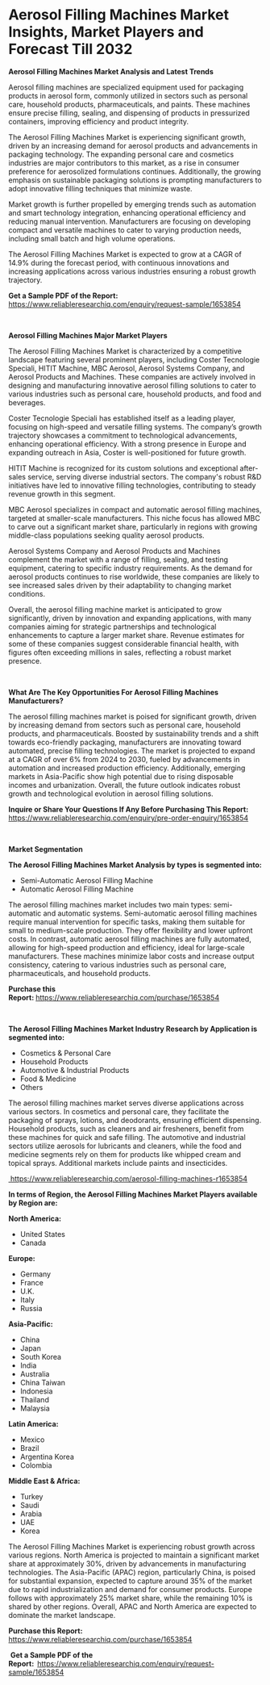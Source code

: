 <p><h1>Aerosol Filling Machines Market Insights, Market Players and Forecast Till 2032</h1></p><p><strong>Aerosol Filling Machines Market Analysis and Latest Trends</strong></p>
<p><p>Aerosol filling machines are specialized equipment used for packaging products in aerosol form, commonly utilized in sectors such as personal care, household products, pharmaceuticals, and paints. These machines ensure precise filling, sealing, and dispensing of products in pressurized containers, improving efficiency and product integrity. </p><p>The Aerosol Filling Machines Market is experiencing significant growth, driven by an increasing demand for aerosol products and advancements in packaging technology. The expanding personal care and cosmetics industries are major contributors to this market, as a rise in consumer preference for aerosolized formulations continues. Additionally, the growing emphasis on sustainable packaging solutions is prompting manufacturers to adopt innovative filling techniques that minimize waste.</p><p>Market growth is further propelled by emerging trends such as automation and smart technology integration, enhancing operational efficiency and reducing manual intervention. Manufacturers are focusing on developing compact and versatile machines to cater to varying production needs, including small batch and high volume operations.</p><p>The Aerosol Filling Machines Market is expected to grow at a CAGR of 14.9% during the forecast period, with continuous innovations and increasing applications across various industries ensuring a robust growth trajectory.</p></p>
<p><strong>Get a Sample PDF of the Report:&nbsp;</strong> <a href="https://www.reliableresearchiq.com/enquiry/request-sample/1653854?utm_campaign=2443&utm_medium=2&utm_source=Github&utm_content=ia&utm_term=18042025&utm_id=aerosol-filling-machines">https://www.reliableresearchiq.com/enquiry/request-sample/1653854</a></p>
<p>&nbsp;</p>
<p><strong>Aerosol Filling Machines Major Market Players</strong></p>
<p><p>The Aerosol Filling Machines Market is characterized by a competitive landscape featuring several prominent players, including Coster Tecnologie Speciali, HITIT Machine, MBC Aerosol, Aerosol Systems Company, and Aerosol Products and Machines. These companies are actively involved in designing and manufacturing innovative aerosol filling solutions to cater to various industries such as personal care, household products, and food and beverages.</p><p>Coster Tecnologie Speciali has established itself as a leading player, focusing on high-speed and versatile filling systems. The company’s growth trajectory showcases a commitment to technological advancements, enhancing operational efficiency. With a strong presence in Europe and expanding outreach in Asia, Coster is well-positioned for future growth.</p><p>HITIT Machine is recognized for its custom solutions and exceptional after-sales service, serving diverse industrial sectors. The company's robust R&D initiatives have led to innovative filling technologies, contributing to steady revenue growth in this segment.</p><p>MBC Aerosol specializes in compact and automatic aerosol filling machines, targeted at smaller-scale manufacturers. This niche focus has allowed MBC to carve out a significant market share, particularly in regions with growing middle-class populations seeking quality aerosol products.</p><p>Aerosol Systems Company and Aerosol Products and Machines complement the market with a range of filling, sealing, and testing equipment, catering to specific industry requirements. As the demand for aerosol products continues to rise worldwide, these companies are likely to see increased sales driven by their adaptability to changing market conditions.</p><p>Overall, the aerosol filling machine market is anticipated to grow significantly, driven by innovation and expanding applications, with many companies aiming for strategic partnerships and technological enhancements to capture a larger market share. Revenue estimates for some of these companies suggest considerable financial health, with figures often exceeding millions in sales, reflecting a robust market presence.</p></p>
<p>&nbsp;</p>
<p><strong>What Are The Key Opportunities For Aerosol Filling Machines Manufacturers?</strong></p>
<p><p>The aerosol filling machines market is poised for significant growth, driven by increasing demand from sectors such as personal care, household products, and pharmaceuticals. Boosted by sustainability trends and a shift towards eco-friendly packaging, manufacturers are innovating toward automated, precise filling technologies. The market is projected to expand at a CAGR of over 6% from 2024 to 2030, fueled by advancements in automation and increased production efficiency. Additionally, emerging markets in Asia-Pacific show high potential due to rising disposable incomes and urbanization. Overall, the future outlook indicates robust growth and technological evolution in aerosol filling solutions.</p></p>
<p><strong>Inquire or Share Your Questions If Any Before Purchasing This Report:</strong> <a href="https://www.reliableresearchiq.com/enquiry/pre-order-enquiry/1653854?utm_campaign=2443&utm_medium=2&utm_source=Github&utm_content=ia&utm_term=18042025&utm_id=aerosol-filling-machines">https://www.reliableresearchiq.com/enquiry/pre-order-enquiry/1653854</a></p>
<p>&nbsp;</p>
<p><strong>Market Segmentation</strong></p>
<p><strong>The Aerosol Filling Machines Market Analysis by types is segmented into:</strong></p>
<p><ul><li>Semi-Automatic Aerosol Filling Machine</li><li>Automatic Aerosol Filling Machine</li></ul></p>
<p><p>The aerosol filling machines market includes two main types: semi-automatic and automatic systems. Semi-automatic aerosol filling machines require manual intervention for specific tasks, making them suitable for small to medium-scale production. They offer flexibility and lower upfront costs. In contrast, automatic aerosol filling machines are fully automated, allowing for high-speed production and efficiency, ideal for large-scale manufacturers. These machines minimize labor costs and increase output consistency, catering to various industries such as personal care, pharmaceuticals, and household products.</p></p>
<p><strong>Purchase this Report:&nbsp;</strong><a href="https://www.reliableresearchiq.com/purchase/1653854?utm_campaign=2443&utm_medium=2&utm_source=Github&utm_content=ia&utm_term=18042025&utm_id=aerosol-filling-machines">https://www.reliableresearchiq.com/purchase/1653854</a></p>
<p>&nbsp;</p>
<p><strong>The Aerosol Filling Machines Market Industry Research by Application is segmented into:</strong></p>
<p><ul><li>Cosmetics & Personal Care</li><li>Household Products</li><li>Automotive & Industrial Products</li><li>Food & Medicine</li><li>Others</li></ul></p>
<p><p>The aerosol filling machines market serves diverse applications across various sectors. In cosmetics and personal care, they facilitate the packaging of sprays, lotions, and deodorants, ensuring efficient dispensing. Household products, such as cleaners and air fresheners, benefit from these machines for quick and safe filling. The automotive and industrial sectors utilize aerosols for lubricants and cleaners, while the food and medicine segments rely on them for products like whipped cream and topical sprays. Additional markets include paints and insecticides.</p></p>
<p><a href="https://www.reliableresearchiq.com/aerosol-filling-machines-r1653854?utm_campaign=2443&utm_medium=2&utm_source=Github&utm_content=ia&utm_term=18042025&utm_id=aerosol-filling-machines">&nbsp;https://www.reliableresearchiq.com/aerosol-filling-machines-r1653854</a></p>
<p><strong>In terms of Region, the Aerosol Filling Machines Market Players available by Region are:</strong></p>
<p>
    <p> <strong> North America: </strong>
        <ul>
            <li>United States</li>
            <li>Canada</li>
        </ul>
        </p> 
    <p> <strong> Europe: </strong>
        <ul>
            <li>Germany</li>
            <li>France</li>
            <li>U.K.</li>
            <li>Italy</li>
            <li>Russia</li>
        </ul>
        </p> 
    <p> <strong> Asia-Pacific: </strong>
        <ul>
            <li>China</li>
            <li>Japan</li>
            <li>South Korea</li>
            <li>India</li>
            <li>Australia</li>
            <li>China Taiwan</li>
            <li>Indonesia</li>
            <li>Thailand</li>
            <li>Malaysia</li>
        </ul>
        </p> 
    <p> <strong> Latin America: </strong>
        <ul>
            <li>Mexico</li>
            <li>Brazil</li>
            <li>Argentina Korea</li>
            <li>Colombia</li>
        </ul>
        </p> 
    <p> <strong> Middle East & Africa: </strong>
        <ul>
            <li>Turkey</li>
            <li>Saudi</li>
            <li>Arabia</li>
            <li>UAE</li>
            <li>Korea</li>
        </ul>
    </p>
    </p>
<p><p>The Aerosol Filling Machines Market is experiencing robust growth across various regions. North America is projected to maintain a significant market share at approximately 30%, driven by advancements in manufacturing technologies. The Asia-Pacific (APAC) region, particularly China, is poised for substantial expansion, expected to capture around 35% of the market due to rapid industrialization and demand for consumer products. Europe follows with approximately 25% market share, while the remaining 10% is shared by other regions. Overall, APAC and North America are expected to dominate the market landscape.</p></p>
<p><strong>Purchase this Report: </strong><a href="https://www.reliableresearchiq.com/purchase/1653854?utm_campaign=2443&utm_medium=2&utm_source=Github&utm_content=ia&utm_term=18042025&utm_id=aerosol-filling-machines">https://www.reliableresearchiq.com/purchase/1653854</a></p>
<p>&nbsp;<strong>Get a Sample PDF of the Report:&nbsp;&nbsp;</strong><a href="https://www.reliableresearchiq.com/enquiry/request-sample/1653854?utm_campaign=2443&utm_medium=2&utm_source=Github&utm_content=ia&utm_term=18042025&utm_id=aerosol-filling-machines">https://www.reliableresearchiq.com/enquiry/request-sample/1653854</a></p>
<p><strong></strong></p>
<p><p></p><p></p><p></p></p>